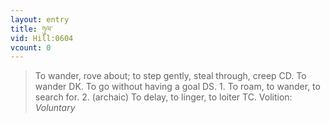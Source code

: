 ```yaml
---
layout: entry
title: ཉུལ་
vid: Hill:0604
vcount: 0
---
```

> To wander, rove about; to step gently, steal through, creep CD\. To wander DK\. To go without having a goal DS\. 1\. To roam, to wander, to search for\. 2\. (archaic) To delay, to linger, to loiter TC\.
> Volition: _Voluntary_


